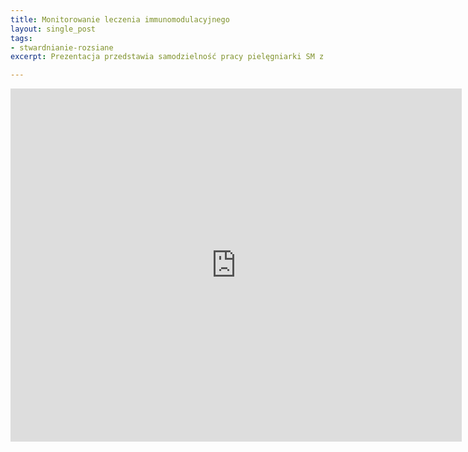 ```yaml
---
title: Monitorowanie leczenia immunomodulacyjnego
layout: single_post
tags:
- stwardnianie-rozsiane
excerpt: Prezentacja przedstawia samodzielność pracy pielęgniarki SM z pacjentem leczonym interferonem beta.

---
```



<center>
<iframe src='https://onedrive.live.com/embed?cid=822BD344519F07B3&resid=822BD344519F07B3%21120&authkey=AB4AnnXQf9D9Iyo&em=2&wdAr=1.3333333333333333' width='722px' height='565px' frameborder='0'>To jest osadzony dokument pakietu <a target='_blank' href='http://office.com'>Microsoft Office</a> obsługiwany przez aplikację <a target='_blank' href='http://office.com/webapps'>Office Online</a>.</iframe>
</center>
